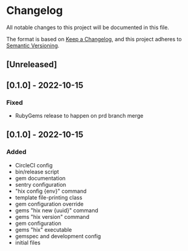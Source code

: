# Changelog
All notable changes to this project will be documented in this file.

The format is based on [Keep a Changelog](https://keepachangelog.com/en/1.0.0/),
and this project adheres to [Semantic Versioning](https://semver.org/spec/v2.0.0.html).

## [Unreleased]

## [0.1.0] - 2022-10-15
### Fixed
- RubyGems release to happen on prd branch merge

## [0.1.0] - 2022-10-15
### Added
- CircleCI config
- bin/release script
- gem documentation
- sentry configuration
- "hix config {env}" command
- template file-printing class
- gem configuration override
- gems "hix new {uuid}" command
- gems "hix version" command
- gem configuration
- gems "hix" executable
- gemspec and development config
- initial files
